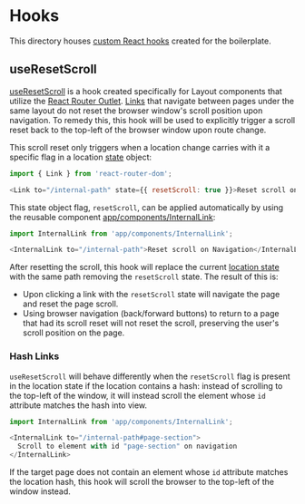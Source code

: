 # Hooks
This directory houses [custom React hooks](https://react.dev/learn/reusing-logic-with-custom-hooks) created for the boilerplate.

## useResetScroll

[useResetScroll](./useResetScroll.ts) is a hook created specifically for Layout components that utilize the [React Router Outlet](https://reactrouter.com/en/main/components/outlet). [Links](https://reactrouter.com/en/main/components/link) that navigate between pages under the same layout do not reset the browser window's scroll position upon navigation. To remedy this, this hook will be used to explicitly trigger a scroll reset back to the top-left of the browser window upon route change.

This scroll reset only triggers when a location change carries with it a specific flag in a location [state](https://reactrouter.com/en/main/components/link#state) object:

```javascript
import { Link } from 'react-router-dom';

<Link to="/internal-path" state={{ resetScroll: true }}>Reset scroll on navigation</Link>
```

This state object flag, `resetScroll`, can be applied automatically by using the reusable component [app/components/InternalLink](../components/InternalLink):

```javascript
import InternalLink from 'app/components/InternalLink';

<InternalLink to="/internal-path">Reset scroll on Navigation</InternalLink>
```

After resetting the scroll, this hook will replace the current [location state](https://reactrouter.com/en/main/start/concepts#definitions) with the same path removing the `resetScroll` state. The result of this is:
* Upon clicking a link with the `resetScroll` state will navigate the page and reset the page scroll.
* Using browser navigation (back/forward buttons) to return to a page that had its scroll reset will not reset the scroll, preserving the user's scroll position on the page.

### Hash Links
`useResetScroll` will behave differently when the `resetScroll` flag is present in the location state if the location contains a hash: instead of scrolling to the top-left of the window, it will instead scroll the element whose `id` attribute matches the hash into view.

```javascript
import InternalLink from 'app/components/InternalLink';

<InternalLink to="/internal-path#page-section">
  Scroll to element with id "page-section" on navigation
</InternalLink>
```

If the target page does not contain an element whose `id` attribute matches the location hash, this hook will scroll the browser to the top-left of the window instead.

